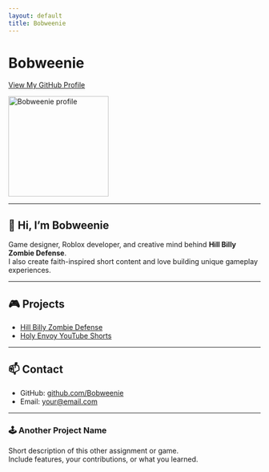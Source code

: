 ```yaml
---
layout: default
title: Bobweenie
---
```


# Bobweenie  
[View My GitHub Profile](https://github.com/Bobweenie)

<img src="profolio.png" alt="Bobweenie profile" width="200"/>

---

## 👋 Hi, I’m Bobweenie

Game designer, Roblox developer, and creative mind behind **Hill Billy Zombie Defense**.  
I also create faith-inspired short content and love building unique gameplay experiences.

---

## 🎮 Projects

- [Hill Billy Zombie Defense](https://www.roblox.com/games/123456789)
- [Holy Envoy YouTube Shorts](https://youtube.com/@YourChannel)

---

## 📫 Contact

- GitHub: [github.com/Bobweenie](https://github.com/Bobweenie)
- Email: your@email.com

---

### 🕹️ Another Project Name
Short description of this other assignment or game.  
Include features, your contributions, or what you learned.
